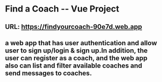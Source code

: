 # Find a Coach -- Vue Project

## URL: https://findyourcoach-90e7d.web.app

## a web app that has user authentication and allow user to sign up/login & sign up.In addition, the user can register as a coach, and the web app also can list and filter available coaches and send messages to coaches.